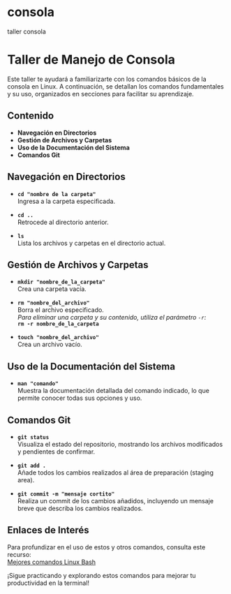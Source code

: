 # consola
taller consola
# Taller de Manejo de Consola

Este taller te ayudará a familiarizarte con los comandos básicos de la consola en Linux. A continuación, se detallan los comandos fundamentales y su uso, organizados en secciones para facilitar su aprendizaje.

## Contenido

- **Navegación en Directorios**
- **Gestión de Archivos y Carpetas**
- **Uso de la Documentación del Sistema**
- **Comandos Git**

## Navegación en Directorios

- **`cd "nombre de la carpeta"`**  
  Ingresa a la carpeta especificada.

- **`cd ..`**  
  Retrocede al directorio anterior.

- **`ls`**  
  Lista los archivos y carpetas en el directorio actual.

## Gestión de Archivos y Carpetas

- **`mkdir "nombre_de_la_carpeta"`**  
  Crea una carpeta vacía.

- **`rm "nombre_del_archivo"`**  
  Borra el archivo especificado.  
  *Para eliminar una carpeta y su contenido, utiliza el parámetro `-r`:*  
  **`rm -r nombre_de_la_carpeta`**

- **`touch "nombre_del_archivo"`**  
  Crea un archivo vacío.

## Uso de la Documentación del Sistema

- **`man "comando"`**  
  Muestra la documentación detallada del comando indicado, lo que permite conocer todas sus opciones y uso.

## Comandos Git

- **`git status`**  
  Visualiza el estado del repositorio, mostrando los archivos modificados y pendientes de confirmar.

- **`git add .`**  
  Añade todos los cambios realizados al área de preparación (staging area).

- **`git commit -m "mensaje cortito"`**  
  Realiza un commit de los cambios añadidos, incluyendo un mensaje breve que describa los cambios realizados.

## Enlaces de Interés

Para profundizar en el uso de estos y otros comandos, consulta este recurso:  
[Mejores comandos Linux Bash](https://sanchezcorbalan.es/mejores-comandos-linux-bash/)

¡Sigue practicando y explorando estos comandos para mejorar tu productividad en la terminal!